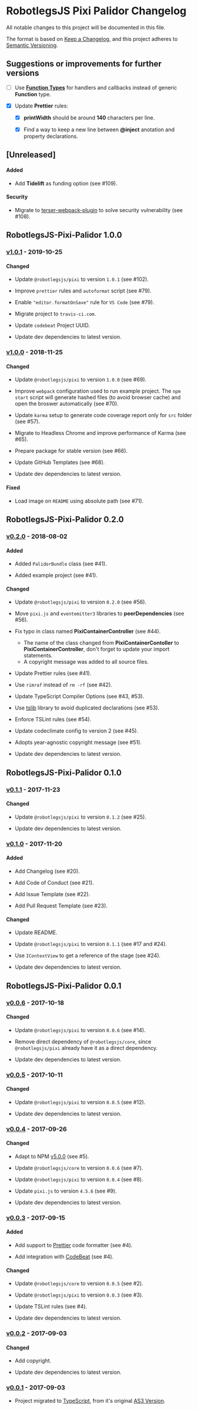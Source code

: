 # RobotlegsJS Pixi Palidor Changelog

All notable changes to this project will be documented in this file.

The format is based on [Keep a Changelog](https://keepachangelog.com/en/1.0.0/),
and this project adheres to [Semantic Versioning](https://semver.org/spec/v2.0.0.html).

## Suggestions or improvements for further versions

- [ ] Use [**Function Types**](https://www.typescriptlang.org/docs/handbook/functions.html) for handlers and callbacks instead of generic **Function** type.

- [x] Update **Prettier** rules:

  - [x] **printWidth** should be around **140** characters per line.

  - [x] Find a way to keep a new line between **@inject** anotation and property declarations.

## [Unreleased]

<!--
Types of changes:

#### Added
- for new features.

#### Changed
- for changes in existing functionality.

#### Deprecated
- for soon-to-be removed features.

#### Removed
- for now removed features.

#### Fixed
- for any bug fixes.

#### Security
- in case of vulnerabilities.
-->

#### Added

- Add **Tidelift** as funding option (see #109).

#### Security

- Migrate to [terser-webpack-plugin](https://github.com/webpack-contrib/terser-webpack-plugin) to solve security vulnerability (see #108).

## RobotlegsJS-Pixi-Palidor 1.0.0

### [v1.0.1](https://github.com/RobotlegsJS/RobotlegsJS-Pixi-Palidor/releases/tag/1.0.1) - 2019-10-25

#### Changed

- Update `@robotlegsjs/pixi` to version `1.0.1` (see #102).

- Improve `prettier` rules and `autoformat` script (see #79).

- Enable `"editor.formatOnSave"` rule for `VS Code` (see #79).

- Migrate project to `travis-ci.com`.

- Update `codebeat` Project UUID.

- Update dev dependencies to latest version.

### [v1.0.0](https://github.com/RobotlegsJS/RobotlegsJS-Pixi-Palidor/releases/tag/1.0.0) - 2018-11-25

#### Changed

- Update `@robotlegsjs/pixi` to version `1.0.0` (see #69).

- Improve `webpack` configuration used to run example project. The `npm start` script will generate hashed files (to avoid browser cache) and open the broswer automatically (see #70).

- Update `karma` setup to generate code coverage report only for `src` folder (see #57).

- Migrate to Headless Chrome and improve performance of Karma (see #65).

- Prepare package for stable version (see #66).

- Update GitHub Templates (see #68).

- Update dev dependencies to latest version.

#### Fixed

- Load image on `README` using absolute path (see #71).

## RobotlegsJS-Pixi-Palidor 0.2.0

### [v0.2.0](https://github.com/RobotlegsJS/RobotlegsJS-Pixi-Palidor/releases/tag/0.2.0) - 2018-08-02

#### Added

- Added `PalidorBundle` class (see #41).

- Added example project (see #41).

#### Changed

- Update `@robotlegsjs/pixi` to version `0.2.0` (see #56).

- Move `pixi.js` and `eventemitter3` libraries to **peerDependencies** (see #56).

- Fix typo in class named **PixiContainerController** (see #44).
  - The name of the class changed from **PixiContainerContoller** to **PixiContainerController**, don't forget to update your import statements.
  - A copyright message was added to all source files.

- Update Prettier rules (see #41).

- Use `rimraf` instead of `rm -rf` (see #42).

- Update TypeScript Compiler Options (see #43, #53).

- Use [tslib](https://github.com/Microsoft/tslib) library to avoid duplicated declarations (see #53).

- Enforce TSLint rules (see #54).

- Update codeclimate config to version 2 (see #45).

- Adopts year-agnostic copyright message (see #51).

- Update dev dependencies to latest version.

## RobotlegsJS-Pixi-Palidor 0.1.0

### [v0.1.1](https://github.com/RobotlegsJS/RobotlegsJS-Pixi-Palidor/releases/tag/0.1.1) - 2017-11-23

#### Changed

- Update `@robotlegsjs/pixi` to version `0.1.2` (see #25).

- Update dev dependencies to latest version.

### [v0.1.0](https://github.com/RobotlegsJS/RobotlegsJS-Pixi-Palidor/releases/tag/0.1.0) - 2017-11-20

#### Added

- Add Changelog (see #20).

- Add Code of Conduct (see #21).

- Add Issue Template (see #22).

- Add Pull Request Template (see #23).

#### Changed

- Update README.

- Update `@robotlegsjs/pixi` to version `0.1.1` (see #17 and #24).

- Use `IContextView` to get a reference of the stage (see #24).

- Update dev dependencies to latest version.

## RobotlegsJS-Pixi-Palidor 0.0.1

### [v0.0.6](https://github.com/RobotlegsJS/RobotlegsJS-Pixi-Palidor/releases/tag/0.0.6) - 2017-10-18

#### Changed

- Update `@robotlegsjs/pixi` to version `0.0.6` (see #14).

- Remove direct dependency of `@robotlegsjs/core`, since `@robotlegsjs/pixi` already have it as a direct dependency.

- Update dev dependencies to latest version.

### [v0.0.5](https://github.com/RobotlegsJS/RobotlegsJS-Pixi-Palidor/releases/tag/0.0.5) - 2017-10-11

#### Changed

- Update `@robotlegsjs/pixi` to version `0.0.5` (see #12).

- Update dev dependencies to latest version.

### [v0.0.4](https://github.com/RobotlegsJS/RobotlegsJS-Pixi-Palidor/releases/tag/0.0.4) - 2017-09-26

#### Changed

- Adapt to NPM [v5.0.0](http://blog.npmjs.org/post/161081169345/v500) (see #5).

- Update `@robotlegsjs/core` to version `0.0.6` (see #7).

- Update `@robotlegsjs/pixi` to version `0.0.4` (see #8).

- Update `pixi.js` to version `4.5.6` (see #9).

- Update dev dependencies to latest version.

### [v0.0.3](https://github.com/RobotlegsJS/RobotlegsJS-Pixi-Palidor/releases/tag/0.0.3) - 2017-09-15

#### Added

- Add support to [Prettier](https://prettier.io) code formatter (see #4).

- Add integration with [CodeBeat](https://codebeat.co) (see #4).

#### Changed

- Update `@robotlegsjs/core` to version `0.0.5` (see #2).

- Update `@robotlegsjs/pixi` to version `0.0.3` (see #3).

- Update TSLint rules (see #4).

- Update dev dependencies to latest version.

### [v0.0.2](https://github.com/RobotlegsJS/RobotlegsJS-Pixi-Palidor/releases/tag/0.0.2) - 2017-09-03

#### Changed

- Add copyright.

- Update dev dependencies to latest version.

### [v0.0.1](https://github.com/RobotlegsJS/RobotlegsJS-Pixi-Palidor/releases/tag/0.0.1) - 2017-09-03

- Project migrated to [TypeScript](https://www.typescriptlang.org/), from it's original [AS3 Version](https://github.com/RonaldoSetzer/robotlegs-extensions-Palidor).
